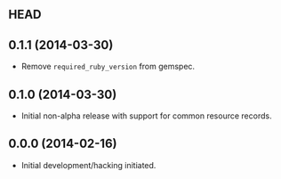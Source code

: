 ## HEAD

## 0.1.1 (2014-03-30)

* Remove `required_ruby_version` from gemspec.

## 0.1.0 (2014-03-30)

* Initial non-alpha release with support for common resource records.

## 0.0.0 (2014-02-16)

* Initial development/hacking initiated.
